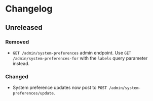 # Changelog

## Unreleased

### Removed
- `GET /admin/system-preferences` admin endpoint. Use `GET /admin/system-preferences-for` with the `labels` query parameter instead.

### Changed
- System preference updates now post to `POST /admin/system-preferences/update`.
